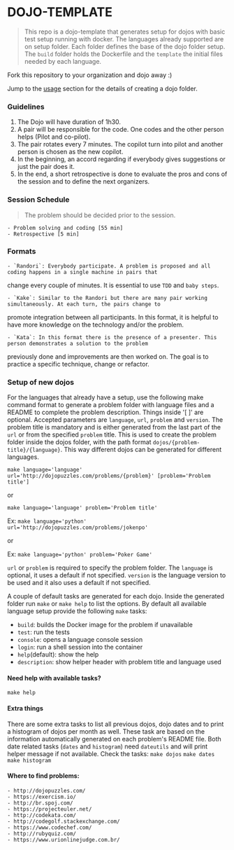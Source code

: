# DOJO-TEMPLATE

> This repo is a dojo-template that generates setup for dojos with basic test setup running with docker.
> The languages already supported are on setup folder. Each folder defines the base of the dojo folder setup.
> The `build` folder holds the Dockerfile and the `template` the initial files needed by each language.

Fork this repository to your organization and dojo away :)

Jump to the [usage](#usage) section for the details of creating a dojo folder.

### Guidelines

1. The Dojo will have duration of 1h30.
2. A pair will be responsible for the code. One codes and the other person helps (Pilot and co-pilot).
3. The pair rotates every 7 minutes. The copilot turn into pilot and another person is chosen as the new copilot.
4. In the beginning, an accord regarding if everybody gives suggestions or just the pair does it.
5. In the end, a short retrospective is done to evaluate the pros and cons of the session and to define the next
organizers.

### Session Schedule

> The problem should be decided prior to the session.

	- Problem solving and coding [55 min]
	- Retrospective [5 min]

### Formats

	- `Randori`: Everybody participate. A problem is proposed and all coding happens in a single machine in pairs that
  change every couple of minutes. It is essential to use `TDD` and `baby steps`.

	- `Kake`: Similar to the Randori but there are many pair working simultaneously. At each turn, the pairs change to
  promote integration between all participants. In this format, it is helpful to have more knowledge on the technology
  and/or the problem.

	- `Kata`: In this format there is the presence of a presenter. This person demonstrates a solution to the problem
  previously done and improvements are then worked on. The goal is to practice a specific technique, change or
  refactor.

### Setup of new dojos

For the languages that already have a setup, use the following make command format to generate a problem folder with
language files and a README to complete the problem description. Things inside '[ ]' are optional. Accepted parameters
are `language`, `url`, `problem` and `version`. The problem title is mandatory and is either generated from the last
part of the `url` or from the specified `problem` title. This is used to create the problem folder inside the dojos
folder, with the path format `dojos/{problem-title}/{language}`. This way different dojos can be generated for
different languages.

`make language='language' url='http://dojopuzzles.com/problems/{problem}' [problem='Problem title']`

or

`make language='language' problem='Problem title'`

Ex: `make language='python' url='http://dojopuzzles.com/problems/jokenpo'`

or

Ex: `make language='python' problem='Poker Game'`

`url` or `problem` is required to specify the problem folder. The `language` is optional, it uses a default if not
specified. `version` is the language version to be used and it also uses a default if not specified.

A couple of default tasks are generated for each dojo. Inside the generated folder run `make` or `make help` to list
the options. By default all available language setup provide the following `make` tasks:
- `build`: builds the Docker image for the problem if unavailable
- `test`: run the tests
- `console`: opens a language console session
- `login`: run a shell session into the container
- `help`(default): show the help
- `description`: show helper header with problem title and language used

#### Need help with available tasks?
`make help`

#### Extra things
There are some extra tasks to list all previous dojos, dojo dates and to print a histogram of dojos per month as well.
These task are based on the information automatically generated on each problem's README file.
Both date related tasks (`dates` and `histogram`) need `dateutils` and will print helper message if not available. Check the tasks:
`make dojos`
`make dates`
`make histogram`

#### Where to find problems:

	- http://dojopuzzles.com/
	- https://exercism.io/
	- http://br.spoj.com/
	- https://projecteuler.net/
	- http://codekata.com/
	- http://codegolf.stackexchange.com/
	- https://www.codechef.com/
	- http://rubyquiz.com/
	- https://www.urionlinejudge.com.br/
